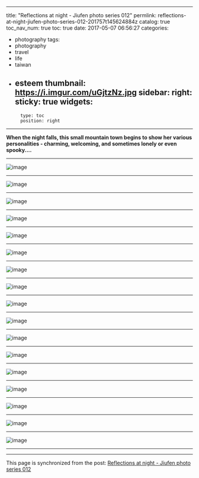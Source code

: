 
---
title: "Reflections at night - Jiufen photo series 012"
permlink: reflections-at-night-jiufen-photo-series-012-201757t145624884z
catalog: true
toc_nav_num: true
toc: true
date: 2017-05-07 06:56:27
categories:
- photography
tags:
- photography
- travel
- life
- taiwan
- esteem
thumbnail: https://i.imgur.com/uGjtzNz.jpg
sidebar:
    right:
        sticky: true
widgets:
    -
        type: toc
        position: right
---


<b> When the night falls, this small mountain town begins to show her various personalities - charming, welcoming, and sometimes lonely or even spooky.... </b> <hr> ![image](https://i.imgur.com/uGjtzNz.jpg)<hr> ![image](https://i.imgur.com/3S7jbXt.jpg)<hr> ![image](https://i.imgur.com/Xgpy3ZD.jpg)<hr> ![image](https://i.imgur.com/suBm9Nb.jpg)<hr> ![image](https://i.imgur.com/Oa29Htx.jpg)<hr> ![image](https://i.imgur.com/NCi3edW.jpg)<hr> ![image](https://i.imgur.com/5P08wus.jpg)<hr> ![image](https://i.imgur.com/eRCRjw7.jpg)<hr> ![image](https://i.imgur.com/OQgP1Id.jpg)<hr> ![image](https://i.imgur.com/oARwKoL.jpg)<hr> ![image](https://i.imgur.com/qwUonwx.jpg)<hr> ![image](https://i.imgur.com/yEogYwM.jpg)<hr> ![image](https://i.imgur.com/jqHufz5.jpg)<hr> ![image](https://i.imgur.com/ltk4KHJ.jpg)<hr> ![image](https://i.imgur.com/U9i0lYg.jpg)<hr> ![image](https://i.imgur.com/FtLvwfL.jpg)<hr> ![image](https://i.imgur.com/2bUTVDS.jpg)<hr>

- - -

This page is synchronized from the post: [Reflections at night - Jiufen photo series 012](https://steemit.com/@deanliu/reflections-at-night-jiufen-photo-series-012-201757t145624884z)

